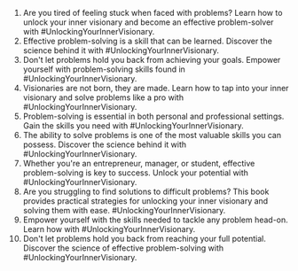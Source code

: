 1. Are you tired of feeling stuck when faced with problems? Learn how to unlock your inner visionary and become an effective problem-solver with #UnlockingYourInnerVisionary.
2. Effective problem-solving is a skill that can be learned. Discover the science behind it with #UnlockingYourInnerVisionary.
3. Don't let problems hold you back from achieving your goals. Empower yourself with problem-solving skills found in #UnlockingYourInnerVisionary.
4. Visionaries are not born, they are made. Learn how to tap into your inner visionary and solve problems like a pro with #UnlockingYourInnerVisionary.
5. Problem-solving is essential in both personal and professional settings. Gain the skills you need with #UnlockingYourInnerVisionary.
6. The ability to solve problems is one of the most valuable skills you can possess. Discover the science behind it with #UnlockingYourInnerVisionary.
7. Whether you're an entrepreneur, manager, or student, effective problem-solving is key to success. Unlock your potential with #UnlockingYourInnerVisionary.
8. Are you struggling to find solutions to difficult problems? This book provides practical strategies for unlocking your inner visionary and solving them with ease. #UnlockingYourInnerVisionary.
9. Empower yourself with the skills needed to tackle any problem head-on. Learn how with #UnlockingYourInnerVisionary.
10. Don't let problems hold you back from reaching your full potential. Discover the science of effective problem-solving with #UnlockingYourInnerVisionary.
